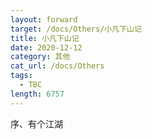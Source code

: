 ```yaml
---
layout: forward
target: /docs/Others/小凡下山记
title: 小凡下山记
date: 2020-12-12
category: 其他
cat_url: /docs/Others
tags: 
  - TBC
length: 6757
---
```


序、有个江湖
